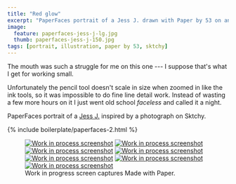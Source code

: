 ```yaml
---
title: "Red glow"
excerpt: "PaperFaces portrait of a Jess J. drawn with Paper by 53 on an iPad."
image: 
  feature: paperfaces-jess-j-lg.jpg
  thumb: paperfaces-jess-j-150.jpg
tags: [portrait, illustration, paper by 53, sktchy]
---
```


The mouth was such a struggle for me on this one --- I suppose that's what I get for working small.

Unfortunately the pencil tool doesn't scale in size when zoomed in like the ink tools, so it was impossible to do fine line detail work. Instead of wasting a few more hours on it I just went old school *faceless* and called it a night.

PaperFaces portrait of a [Jess J.](http://sktchy.com/pFAWd) inspired by a photograph on Sktchy.

{% include boilerplate/paperfaces-2.html %}

<figure class="third">
  <a href="{{ site.url }}/images/paperfaces-jess-j-process-1-lg.jpg"><img src="{{ site.url }}/images/paperfaces-jess-j-process-1-600.jpg" alt="Work in process screenshot"></a>
  <a href="{{ site.url }}/images/paperfaces-jess-j-process-2-lg.jpg"><img src="{{ site.url }}/images/paperfaces-jess-j-process-2-600.jpg" alt="Work in process screenshot"></a>
  <a href="{{ site.url }}/images/paperfaces-jess-j-process-3-lg.jpg"><img src="{{ site.url }}/images/paperfaces-jess-j-process-3-600.jpg" alt="Work in process screenshot"></a>
  <a href="{{ site.url }}/images/paperfaces-jess-j-process-4-lg.jpg"><img src="{{ site.url }}/images/paperfaces-jess-j-process-4-600.jpg" alt="Work in process screenshot"></a>
  <a href="{{ site.url }}/images/paperfaces-jess-j-process-5-lg.jpg"><img src="{{ site.url }}/images/paperfaces-jess-j-process-5-600.jpg" alt="Work in process screenshot"></a>
  <a href="{{ site.url }}/images/paperfaces-jess-j-process-6-lg.jpg"><img src="{{ site.url }}/images/paperfaces-jess-j-process-6-600.jpg" alt="Work in process screenshot"></a>
  <a href="{{ site.url }}/images/paperfaces-jess-j-process-7-lg.jpg"><img src="{{ site.url }}/images/paperfaces-jess-j-process-7-600.jpg" alt="Work in process screenshot"></a>
  <figcaption>Work in progress screen captures Made with Paper.</figcaption>
</figure>